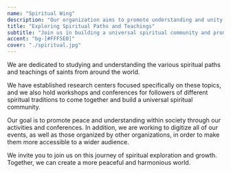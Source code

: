 ```yaml
---
name: "Spiritual Wing"
description: "Our organization aims to promote understanding and unity among different spiritual paths through research, events, and digitalization."
title: "Exploring Spiritual Paths and Teachings"
subtitle: "Join us in building a universal spiritual community and promoting peace within society."
accent: "bg-[#FFF5E0]"
cover: "./spiritual.jpg"
---
```


We are dedicated to studying and understanding the various spiritual paths and teachings of saints from around the world.

We have established research centers focused specifically on these topics, and we also hold workshops and conferences for followers of different spiritual traditions to come together and build a universal spiritual community.

Our goal is to promote peace and understanding within society through our activities and conferences. In addition, we are working to digitize all of our events, as well as those organized by other organizations, in order to make them more accessible to a wider audience.

We invite you to join us on this journey of spiritual exploration and growth. Together, we can create a more peaceful and harmonious world.
